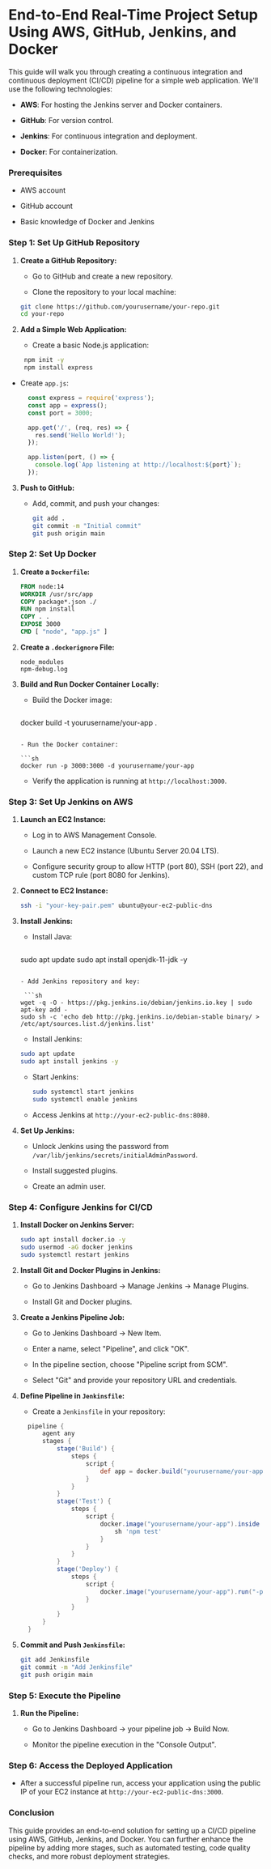 <H1>End-to-End Real-Time Project Setup Using AWS, GitHub, Jenkins, and Docker</H1>

This guide will walk you through creating a continuous integration and continuous deployment (CI/CD) pipeline for a simple web application. We'll use the following technologies:

- **AWS**: For hosting the Jenkins server and Docker containers.

- **GitHub**: For version control.

- **Jenkins**: For continuous integration and deployment.

- **Docker**: For containerization.

### Prerequisites

- AWS account

- GitHub account

- Basic knowledge of Docker and Jenkins

### Step 1: Set Up GitHub Repository

1. **Create a GitHub Repository:**

    - Go to GitHub and create a new repository.

    - Clone the repository to your local machine:

     ```sh
     git clone https://github.com/yourusername/your-repo.git
     cd your-repo
     ```

2. **Add a Simple Web Application:**

    - Create a basic Node.js application:

    ```sh
     npm init -y
     npm install express
     ```


 - Create `app.js`:

   ```javascript
     const express = require('express');
     const app = express();
     const port = 3000;

     app.get('/', (req, res) => {
       res.send('Hello World!');
     });

     app.listen(port, () => {
       console.log(`App listening at http://localhost:${port}`);
     });
     ```

3. **Push to GitHub:**

   - Add, commit, and push your changes:
   
     ```sh
     git add .
     git commit -m "Initial commit"
     git push origin main
     ```

### Step 2: Set Up Docker

1. **Create a `Dockerfile`:**

    ```dockerfile
   FROM node:14
   WORKDIR /usr/src/app
   COPY package*.json ./
   RUN npm install
   COPY . .
   EXPOSE 3000
   CMD [ "node", "app.js" ]
   ```

2. **Create a `.dockerignore` File:**

    ```
   node_modules
   npm-debug.log
   ```

3. **Build and Run Docker Container Locally:**

    - Build the Docker image:

      ```sh
     docker build -t yourusername/your-app .
     ```

    - Run the Docker container:

     ```sh
     docker run -p 3000:3000 -d yourusername/your-app
     ```

    - Verify the application is running at `http://localhost:3000`.

### Step 3: Set Up Jenkins on AWS

1. **Launch an EC2 Instance:**

    - Log in to AWS Management Console.
 
   - Launch a new EC2 instance (Ubuntu Server 20.04 LTS).

    - Configure security group to allow HTTP (port 80), SSH (port 22), and custom TCP rule (port 8080 for Jenkins).

2. **Connect to EC2 Instance:**

    ```sh
   ssh -i "your-key-pair.pem" ubuntu@your-ec2-public-dns
   ```

3. **Install Jenkins:**

    - Install Java:

      ```sh
     sudo apt update
     sudo apt install openjdk-11-jdk -y
     ```

    - Add Jenkins repository and key:

      ```sh
     wget -q -O - https://pkg.jenkins.io/debian/jenkins.io.key | sudo apt-key add -
     sudo sh -c 'echo deb http://pkg.jenkins.io/debian-stable binary/ > /etc/apt/sources.list.d/jenkins.list'
     ```

    - Install Jenkins:

     ```sh
     sudo apt update
     sudo apt install jenkins -y
     ```
 
   - Start Jenkins:

      ```sh
     sudo systemctl start jenkins
     sudo systemctl enable jenkins
     ```

   - Access Jenkins at `http://your-ec2-public-dns:8080`.

4. **Set Up Jenkins:**

    - Unlock Jenkins using the password from `/var/lib/jenkins/secrets/initialAdminPassword`.

    - Install suggested plugins.

   - Create an admin user.

### Step 4: Configure Jenkins for CI/CD

1. **Install Docker on Jenkins Server:**
 
   ```sh
   sudo apt install docker.io -y
   sudo usermod -aG docker jenkins
   sudo systemctl restart jenkins
   ```

2. **Install Git and Docker Plugins in Jenkins:**

   - Go to Jenkins Dashboard -> Manage Jenkins -> Manage Plugins.

    - Install Git and Docker plugins.

3. **Create a Jenkins Pipeline Job:**

    - Go to Jenkins Dashboard -> New Item.

    - Enter a name, select "Pipeline", and click "OK".

   - In the pipeline section, choose "Pipeline script from SCM".

    - Select "Git" and provide your repository URL and credentials.

4. **Define Pipeline in `Jenkinsfile`:**

    - Create a `Jenkinsfile` in your repository:

   ```groovy
     pipeline {
         agent any
         stages {
             stage('Build') {
                 steps {
                     script {
                         def app = docker.build("yourusername/your-app")
                     }
                 }
             }
             stage('Test') {
                 steps {
                     script {
                         docker.image("yourusername/your-app").inside {
                             sh 'npm test'
                         }
                     }
                 }
             }
             stage('Deploy') {
                 steps {
                     script {
                         docker.image("yourusername/your-app").run("-p 3000:3000")
                     }
                 }
             }
         }
     }
     ```

5. **Commit and Push `Jenkinsfile`:**
 
   ```sh
   git add Jenkinsfile
   git commit -m "Add Jenkinsfile"
   git push origin main
   ```

### Step 5: Execute the Pipeline

1. **Run the Pipeline:**

    - Go to Jenkins Dashboard -> your pipeline job -> Build Now.

    - Monitor the pipeline execution in the "Console Output".

### Step 6: Access the Deployed Application


- After a successful pipeline run, access your application using the public IP of your EC2 instance at `http://your-ec2-public-dns:3000`.

### Conclusion

This guide provides an end-to-end solution for setting up a CI/CD pipeline using AWS, GitHub, Jenkins, and Docker. 
You can further enhance the pipeline by adding more stages, such as automated testing, code quality checks, and more robust deployment strategies.
